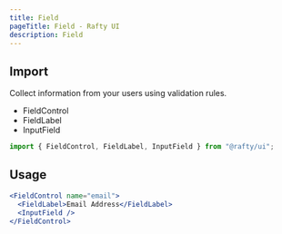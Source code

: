 ```yaml
---
title: Field
pageTitle: Field - Rafty UI
description: Field
---
```


## Import

Collect information from your users using validation rules.

- FieldControl
- FieldLabel
- InputField

```jsx
import { FieldControl, FieldLabel, InputField } from "@rafty/ui";
```

## Usage

```jsx
<FieldControl name="email">
  <FieldLabel>Email Address</FieldLabel>
  <InputField />
</FieldControl>
```
